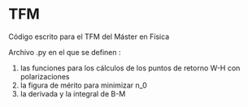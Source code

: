 # TFM
Código escrito para el TFM del Máster en Física

Archivo .py en el que se definen :
1) las funciones para los cálculos de los puntos de retorno W-H con polarizaciones
2) la figura de mérito para minimizar n_0
3) la derivada y la integral de B-M 
